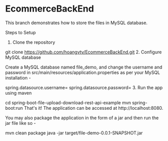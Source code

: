# EcommerceBackEnd


This branch demonstrates how to store the files in MySQL database.

Steps to Setup
1. Clone the repository

git clone https://github.com/hoangvtv/EcommerceBackEnd.git
2. Configure MySQL database

Create a MySQL database named file_demo, and change the username and password in src/main/resources/application.properties as per your MySQL installation -

spring.datasource.username= <YOUR MYSQL USERNAME>
spring.datasource.password= <YOUR MYSQL PASSWORD>
3. Run the app using maven

cd spring-boot-file-upload-download-rest-api-example
mvn spring-boot:run
That's it! The application can be accessed at http://localhost:8080.

You may also package the application in the form of a jar and then run the jar file like so -

mvn clean package
java -jar target/file-demo-0.0.1-SNAPSHOT.jar
